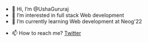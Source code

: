 - 👋 Hi, I’m @UshaGururaj
- 👀 I’m interested in full stack Web development
- 🌱 I’m currently learning Web development at Neog'22
<!-- - 💞️ I’m looking to collaborate on ... -->
- 📫 How to reach me?  [Twitter](https://twitter.com/USHABG1)

<!---
UshaGururaj/UshaGururaj is a ✨ special ✨ repository because its `README.md` (this file) appears on your GitHub profile.
You can click the Preview link to take a look at your changes.
--->

